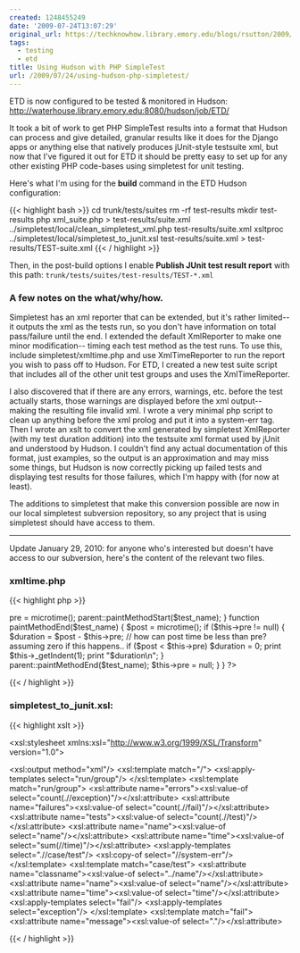 ```yaml
---
created: 1248455249
date: '2009-07-24T13:07:29'
original_url: https://techknowhow.library.emory.edu/blogs/rsutton/2009/07/24/using-hudson-php-simpletest
tags:
  - testing
  - etd
title: Using Hudson with PHP SimpleTest
url: /2009/07/24/using-hudson-php-simpletest/
---
```




ETD is now configured to be tested &amp; monitored in Hudson: http://waterhouse.library.emory.edu:8080/hudson/job/ETD/

It took a bit of work to get PHP SimpleTest results into a format that Hudson can process and give detailed, granular results like it does for the Django apps or anything else that natively produces jUnit-style testsuite xml, but now that I've figured it out for ETD it should be pretty easy to set up for any other existing PHP code-bases using simpletest for unit testing.

Here's what I'm using for the **build** command in the ETD Hudson configuration:

{{< highlight bash  >}}
cd trunk/tests/suites
rm -rf test-results
mkdir test-results
php xml_suite.php > test-results/suite.xml
../simpletest/local/clean_simpletest_xml.php test-results/suite.xml
xsltproc ../simpletest/local/simpletest_to_junit.xsl test-results/suite.xml > test-results/TEST-suite.xml
{{< / highlight >}}

Then, in the post-build options I enable **Publish JUnit test result report** with this path:
``trunk/tests/suites/test-results/TEST-*.xml``

### A few notes on the what/why/how.

Simpletest has an xml reporter that can be extended, but it's rather limited-- it outputs the xml as the tests run, so you don't have information on total pass/failure until the end. I extended the default XmlReporter to make one minor modification-- timing each test method as the test runs. To use this, include simpletest/xmltime.php and use XmlTimeReporter to run the report you wish to pass off to Hudson. For ETD, I created a new test suite script that includes all of the other unit test groups and uses the XmlTimeReporter.

I also discovered that if there are any errors, warnings, etc. before the test actually starts, those warnings are displayed before the xml output-- making the resulting file invalid xml. I wrote a very minimal php script to clean up anything before the xml prolog and put it into a system-err tag. Then I wrote an xslt to convert the xml generated by simpletest XmlReporter (with my test duration addition) into the testsuite xml format used by jUnit and understood by Hudson. I couldn't find any actual documentation of this format, just examples, so the output is an approximation and may miss some things, but Hudson is now correctly picking up failed tests and displaying test results for those failures, which I'm happy with (for now at least).

The additions to simpletest that make this conversion possible are now in our local simpletest subversion repository, so any project that is using simpletest should have access to them.

* * *

Update January 29, 2010: for anyone who's interested but doesn't have access to our subversion, here's the content of the relevant two files.

### xmltime.php

{{< highlight php  >}}
<?php
/**
* extend default XmlReporter to record &amp; report time to run each test method
*/
class XmlTimeReporter extends XmlReporter {
   var $pre;
   function paintMethodStart($test_name) {
       $this->pre = microtime();
       parent::paintMethodStart($test_name);
   }
   function paintMethodEnd($test_name) {
       $post = microtime();
       if ($this->pre != null) {
           $duration = $post - $this->pre;
           // how can post time be less than pre? assuming zero if this happens..
           if ($post < $this->pre) $duration = 0;
           print $this->_getIndent(1);
           print "<time>$duration</time>\n";
       }
       parent::paintMethodEnd($test_name);
       $this->pre = null;
   }
}
?>
{{< / highlight >}}

### simpletest_to_junit.xsl:

{{< highlight xslt  >}}
<?xml version="1.0" encoding="utf-8"?>
<xsl:stylesheet xmlns:xsl="http://www.w3.org/1999/XSL/Transform"
version="1.0">
<!-- convert xml output generated by simpletest xml into junit xml format -->
<xsl:output method="xml"/>
<xsl:template match="/">
<xsl:apply-templates select="run/group"/>
</xsl:template>
<xsl:template match="run/group">
<testsuite>
   <xsl:attribute name="errors"><xsl:value-of select="count(.//exception)"/></xsl:attribute>
   <xsl:attribute name="failures"><xsl:value-of select="count(.//fail)"/></xsl:attribute>
   <xsl:attribute name="tests"><xsl:value-of select="count(.//test)"/></xsl:attribute>
   <xsl:attribute name="name"><xsl:value-of select="name"/></xsl:attribute>
   <xsl:attribute name="time"><xsl:value-of select="sum(//time)"/></xsl:attribute>
   <xsl:apply-templates select=".//case/test"/>
   <xsl:copy-of select="//system-err"/>
</testsuite>
</xsl:template>
<xsl:template match="case/test">
<testcase>
   <xsl:attribute name="classname"><xsl:value-of select="../name"/></xsl:attribute>
   <xsl:attribute name="name"><xsl:value-of select="name"/></xsl:attribute>
   <xsl:attribute name="time"><xsl:value-of select="time"/></xsl:attribute>
   <xsl:apply-templates select="fail"/>
   <xsl:apply-templates select="exception"/>
</testcase>
</xsl:template>
<xsl:template match="fail">
<failure><xsl:attribute name="message"><xsl:value-of select="."/></xsl:attribute>
   <!-- content is for stacktrace; not available / broken out by simpletest -->
</failure>
</xsl:template>
<xsl:template match="exception">
<!-- assuming same format as fail -->
<error><xsl:attribute name="message"><xsl:value-of select="."/></xsl:attribute>
   <!-- content is for stacktrace; not available / broken out by simpletest -->
</error>
</xsl:template>
</xsl:stylesheet>
{{< / highlight >}}


